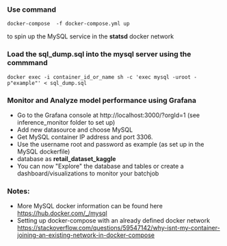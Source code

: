 ### Use command 

```docker-compose  -f docker-compose.yml up```

to spin up the MySQL service in the **statsd** docker network

### Load the sql_dump.sql into the mysql server using the commmand
```docker exec -i container_id_or_name sh -c 'exec mysql -uroot -p"example"' < sql_dump.sql```

### Monitor and Analyze model performance using Grafana
* Go to the Grafana console at http://localhost:3000/?orgId=1 (see inference_monitor folder to set up)
* Add new datasource and choose MySQL
* Get MySQL container IP address and port 3306.
* Use the username root and password as example (as set up in the MySQL dockerfile)
* database as **retail_dataset_kaggle**
* You can now "Explore" the database and tables or create a dashboard/visualizations to monitor your batchjob



### Notes:
* More MySQL docker information can be found here https://hub.docker.com/_/mysql
* Setting up docker-compose with an already defined docker network
https://stackoverflow.com/questions/59547142/why-isnt-my-container-joining-an-existing-network-in-docker-compose